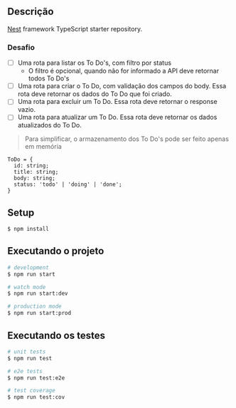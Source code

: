 ## Descrição

[Nest](https://github.com/nestjs/nest) framework TypeScript starter repository.

### Desafio

- [ ] Uma rota para listar os To Do's, com filtro por status
  - O filtro é opcional, quando não for informado a API deve retornar todos To Do's
- [ ] Uma rota para criar o To Do, com validação dos campos do body. Essa rota deve retornar os dados do To Do que foi criado.
- [ ] Uma rota para excluir um To Do. Essa rota deve retornar o response vazio.
- [ ] Uma rota para atualizar um To Do. Essa rota deve retornar os dados atualizados do To Do.
> Para simplificar, o armazenamento dos To Do's pode ser feito apenas em memória
```
ToDo = {
  id: string;
  title: string;
  body: string;
  status: 'todo' | 'doing' | 'done';
}
```

## Setup

```bash
$ npm install
```

## Executando o projeto

```bash
# development
$ npm run start

# watch mode
$ npm run start:dev

# production mode
$ npm run start:prod
```

## Executando os testes

```bash
# unit tests
$ npm run test

# e2e tests
$ npm run test:e2e

# test coverage
$ npm run test:cov
```

